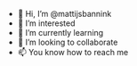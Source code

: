 - 👋 Hi, I’m @mattijsbannink
- 👀 I’m interested
- 🌱 I’m currently learning
- 💞️ I’m looking to collaborate
- 📫 You know how to reach me


